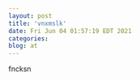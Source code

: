 ```yaml
---
layout: post
title: 'vnxmslk'
date: Fri Jun 04 01:57:19 EDT 2021
categories: 
blog: at
---
```

fncksn